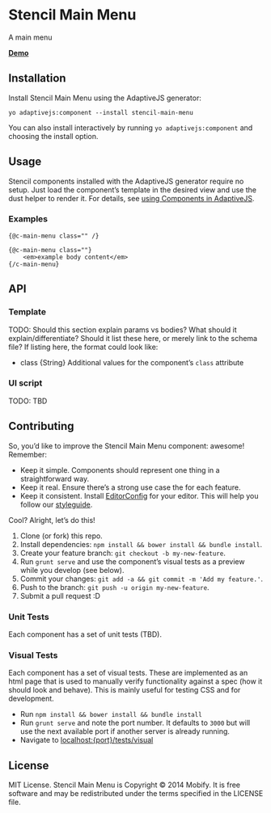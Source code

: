 # Stencil Main Menu

A main menu

**[Demo](href/to/living/example)**


## Installation

Install Stencil Main Menu using the AdaptiveJS generator:

```shell
yo adaptivejs:component --install stencil-main-menu
```

You can also install interactively by running `yo adaptivejs:component` and choosing the install option.


## Usage

Stencil components installed with the AdaptiveJS generator require no setup. Just load the component’s template in the desired view and use the dust helper to render it. For details, see [using Components in AdaptiveJS](#).

### Examples

```dust
{@c-main-menu class="" /}
```

```dust
{@c-main-menu class=""}
    <em>example body content</em>
{/c-main-menu}
```


## API

### Template

TODO: Should this section explain params vs bodies? What should it explain/differentiate? Should it list these here, or merely link to the schema file? If listing here, the format could look like:

- class {String} Additional values for the component’s `class` attribute

### UI script

TODO: TBD


## Contributing

So, you’d like to improve the Stencil Main Menu component: awesome! Remember:

- Keep it simple. Components should represent one thing in a straightforward way.
- Keep it real. Ensure there’s a strong use case the for each feature.
- Keep it consistent. Install [EditorConfig](http://editorconfig.org/) for your editor. This will help you follow our [styleguide](http://github.com/mobify/mobify-code-style).

Cool? Alright, let’s do this!

1. Clone (or fork) this repo.
1. Install dependencies: `npm install && bower install && bundle install`.
1. Create your feature branch: `git checkout -b my-new-feature`.
1. Run `grunt serve` and use the component’s visual tests as a preview while you develop (see below).
1. Commit your changes: `git add -a && git commit -m 'Add my feature.'`.
1. Push to the branch: `git push -u origin my-new-feature`.
1. Submit a pull request :D

### Unit Tests

Each component has a set of unit tests (TBD).

### Visual Tests

Each component has a set of visual tests. These are implemented as an html page that is used to manually verify functionality against a spec (how it should look and behave). This is mainly useful for testing CSS and for development.

- Run `npm install && bower install && bundle install`
- Run `grunt serve` and note the port number. It defaults to `3000` but will use the next available port if another server is already running.
- Navigate to [localhost:{port}/tests/visual](http://localhost:3000/tests/visual)


## License

MIT License. Stencil Main Menu is Copyright © 2014 Mobify. It is free software and may be redistributed under the terms specified in the LICENSE file.
